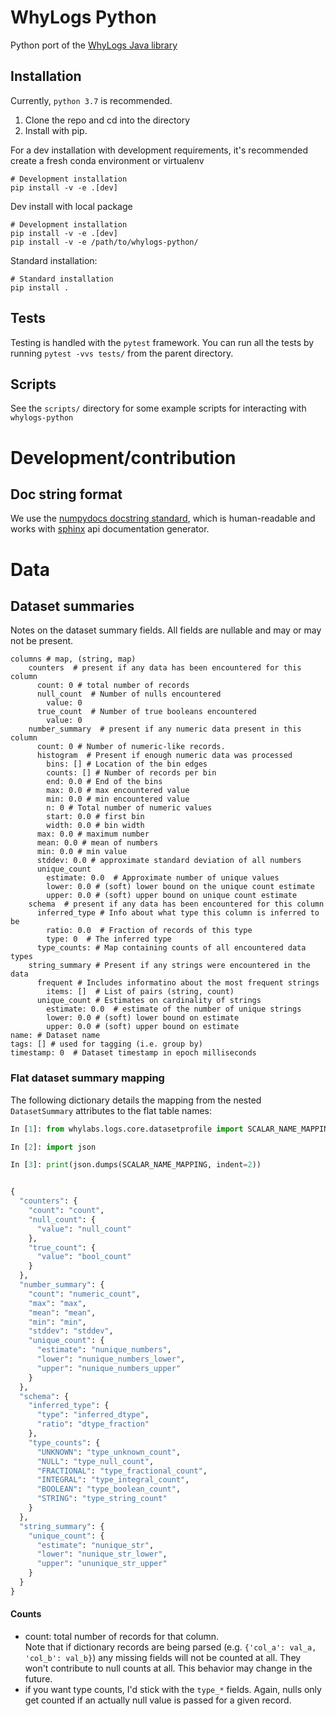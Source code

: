 # WhyLogs Python

Python port of the [WhyLogs Java library](https://gitlab.com/whylabs/whylogs-java)

## Installation
Currently, `python 3.7` is recommended.

1. Clone the repo and cd into the directory
2. Install with pip.

For a dev installation with development requirements, it's recommended create a fresh conda environment or virtualenv

 ```
 # Development installation
 pip install -v -e .[dev]
 ```

 Dev install with local package
 ```
 # Development installation
 pip install -v -e .[dev]
 pip install -v -e /path/to/whylogs-python/
 ```

Standard installation:

 ```
 # Standard installation
 pip install .
 ```
 

## Tests
Testing is handled with the `pytest` framework.
You can run all the tests by running `pytest -vvs tests/` from the parent directory.

## Scripts
See the `scripts/` directory for some example scripts for interacting with `whylogs-python`


# Development/contribution
## Doc string format
We use the [numpydocs docstring standard](https://numpydoc.readthedocs.io/en/latest/format.html), which is human-readable and works with [sphinx](https://www.sphinx-doc.org/en/master/) api documentation generator.

# Data

## Dataset summaries
Notes on the dataset summary fields.  All fields are nullable and may or may not be present.
```
columns # map, (string, map)
    counters  # present if any data has been encountered for this column
      count: 0 # total number of records
      null_count  # Number of nulls encountered
        value: 0
      true_count  # Number of true booleans encountered
        value: 0
    number_summary  # present if any numeric data present in this column
      count: 0 # Number of numeric-like records.
      histogram  # Present if enough numeric data was processed
        bins: [] # Location of the bin edges 
        counts: [] # Number of records per bin
        end: 0.0 # End of the bins
        max: 0.0 # max encountered value
        min: 0.0 # min encountered value
        n: 0 # Total number of numeric values
        start: 0.0 # first bin
        width: 0.0 # bin width
      max: 0.0 # maximum number
      mean: 0.0 # mean of numbers
      min: 0.0 # min value
      stddev: 0.0 # approximate standard deviation of all numbers
      unique_count 
        estimate: 0.0  # Approximate number of unique values
        lower: 0.0 # (soft) lower bound on the unique count estimate
        upper: 0.0 # (soft) upper bound on unique count estimate
    schema  # present if any data has been encountered for this column
      inferred_type # Info about what type this column is inferred to be
        ratio: 0.0  # Fraction of records of this type
        type: 0  # The inferred type
      type_counts: # Map containing counts of all encountered data types
    string_summary # Present if any strings were encountered in the data
      frequent # Includes informatino about the most frequent strings
        items: []  # List of pairs (string, count)
      unique_count # Estimates on cardinality of strings
        estimate: 0.0  # estimate of the number of unique strings
        lower: 0.0 # (soft) lower bound on estimate
        upper: 0.0 # (soft) upper bound on estimate
name: # Dataset name
tags: [] # used for tagging (i.e. group by)
timestamp: 0  # Dataset timestamp in epoch milliseconds
```

### Flat dataset summary mapping
The following dictionary details the mapping from the nested `DatasetSummary` attributes to the flat table names:
```python
In [1]: from whylabs.logs.core.datasetprofile import SCALAR_NAME_MAPPING

In [2]: import json

In [3]: print(json.dumps(SCALAR_NAME_MAPPING, indent=2))


{
  "counters": {
    "count": "count",
    "null_count": {
      "value": "null_count"
    },
    "true_count": {
      "value": "bool_count"
    }
  },
  "number_summary": {
    "count": "numeric_count",
    "max": "max",
    "mean": "mean",
    "min": "min",
    "stddev": "stddev",
    "unique_count": {
      "estimate": "nunique_numbers",
      "lower": "nunique_numbers_lower",
      "upper": "nunique_numbers_upper"
    }
  },
  "schema": {
    "inferred_type": {
      "type": "inferred_dtype",
      "ratio": "dtype_fraction"
    },
    "type_counts": {
      "UNKNOWN": "type_unknown_count",
      "NULL": "type_null_count",
      "FRACTIONAL": "type_fractional_count",
      "INTEGRAL": "type_integral_count",
      "BOOLEAN": "type_boolean_count",
      "STRING": "type_string_count"
    }
  },
  "string_summary": {
    "unique_count": {
      "estimate": "nunique_str",
      "lower": "nunique_str_lower",
      "upper": "ununique_str_upper"
    }
  }
}
```

#### Counts
* count: total number of records for that column.  
  Note that if dictionary records are being parsed (e.g. `{'col_a': val_a, 'col_b': val_b}`) any missing fields will not be counted at all.   They won't contribute to null counts at all.  This behavior may change in the future.
* if you want type counts, I'd stick with the `type_*` fields.  Again, nulls only get counted if an actually null value is passed for a given record.